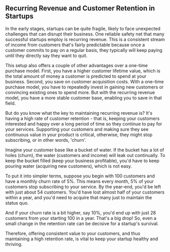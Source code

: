 ## Recurring Revenue and Customer Retention in Startups

In the early stages, startups can be quite fragile, likely to face unexpected challenges that can disrupt their business. One reliable safety net that many successful startups employ is recurring revenue. This is a consistent stream of income from customers that's fairly predictable because once a customer commits to pay on a regular basis, they typically will keep paying until they directly say they want to quit.

This setup also offers a couple of other advantages over a one-time purchase model. First, you have a higher customer lifetime value, which is the total amount of money a customer is predicted to spend at your business. Second, you save on customer acquisition costs. With a one-time purchase model, you have to repeatedly invest in gaining new customers or convincing existing ones to spend more. But with the recurring revenue model, you have a more stable customer base, enabling you to save in that field.

But do you know what the key to maintaining recurring revenue is? It's having a high rate of customer retention - that is, keeping your customers interested and happy over a long period of time so they continue to pay for your services. Supporting your customers and making sure they see continuous value in your product is critical, otherwise, they might stop subscribing, or in other words, 'churn'.

Imagine your customer base like a bucket of water. If the bucket has a lot of holes (churn), the water (customers and income) will leak out continually. To keep the bucket filled (keep your business profitable), you'd have to keep pouring water (acquiring new customers), which is not easy.

To put it into simpler terms, suppose you begin with 100 customers and have a monthly churn rate of 5%. This means every month, 5% of your customers stop subscribing to your service. By the year-end, you'd be left with just about 54 customers. You'd have lost almost half of your customers within a year, and you'd need to acquire that many just to maintain the status quo.

And if your churn rate is a bit higher, say 10%, you'd end up with just 28 customers from your starting 100 in a year. That's a big drop! So, even a small change in the retention rate can be decisive for a startup's survival.

Therefore, offering consistent value to your customers, and thus maintaining a high retention rate, is vital to keep your startup healthy and thriving.
